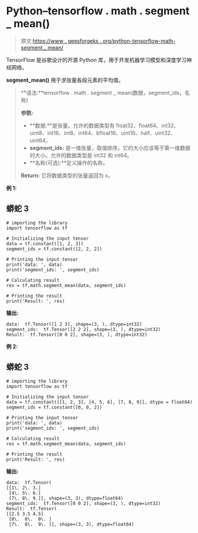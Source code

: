 # Python–tensorflow . math . segment _ mean()

> 原文:[https://www . geesforgeks . org/python-tensorflow-math-segment _ mean/](https://www.geeksforgeeks.org/python-tensorflow-math-segment_mean/)

TensorFlow 是谷歌设计的开源 Python 库，用于开发机器学习模型和深度学习神经网络。

**segment_mean()** 用于求张量各段元素的平均值。

> **语法:**tensorflow . math . segment _ mean(数据，segment_ids，名称)
> 
> **参数:**
> 
> *   **数据:**是张量。允许的数据类型有 float32、float64、int32、uint8、int16、int8、int64、bfloat16、uint16、half、uint32、uint64。
> *   **segment_ids:** 是一维张量，取值排序。它的大小应该等于第一维数据的大小。允许的数据类型是 int32 和 int64。
> *   **名称(可选):**定义操作的名称。
> 
> **Return:** 它将数据类型的张量返回为 x。

**例 1:**

## 蟒蛇 3

```
# importing the library
import tensorflow as tf

# Initializing the input tensor
data = tf.constant([1, 2, 3])
segment_ids = tf.constant([2, 2, 2])

# Printing the input tensor
print('data: ', data)
print('segment_ids: ', segment_ids)

# Calculating result
res = tf.math.segment_mean(data, segment_ids)

# Printing the result
print('Result: ', res)
```

**输出:**

```
data:  tf.Tensor([1 2 3], shape=(3, ), dtype=int32)
segment_ids:  tf.Tensor([2 2 2], shape=(3, ), dtype=int32)
Result:  tf.Tensor([0 0 2], shape=(3, ), dtype=int32)

```

**例 2:**

## 蟒蛇 3

```
# importing the library
import tensorflow as tf

# Initializing the input tensor
data = tf.constant([[1, 2, 3], [4, 5, 6], [7, 8, 9]], dtype = float64)
segment_ids = tf.constant([0, 0, 2])

# Printing the input tensor
print('data: ', data)
print('segment_ids: ', segment_ids)

# Calculating result
res = tf.math.segment_mean(data, segment_ids)

# Printing the result
print('Result: ', res)
```

**输出:**

```
data:  tf.Tensor(
[[1\. 2\. 3.]
 [4\. 5\. 6.]
 [7\. 8\. 9.]], shape=(3, 3), dtype=float64)
segment_ids:  tf.Tensor([0 0 2], shape=(3, ), dtype=int32)
Result:  tf.Tensor(
[[2.5 3.5 4.5]
 [0\.  0\.  0\. ]
 [7\.  8\.  9\. ]], shape=(3, 3), dtype=float64)
```